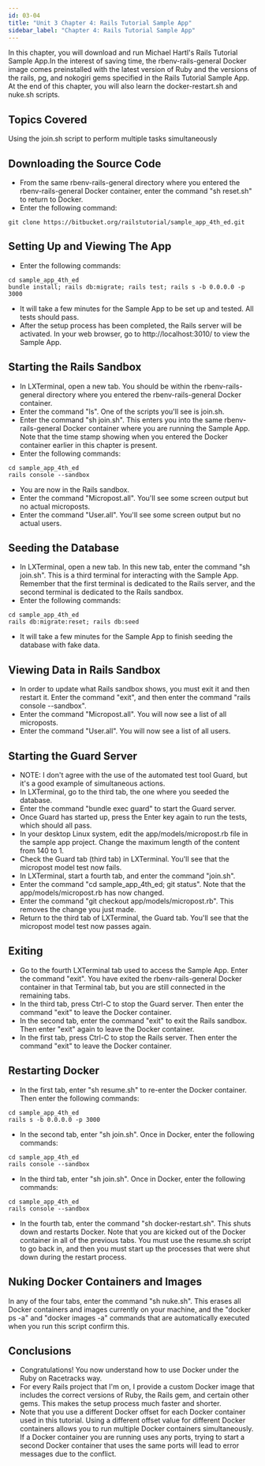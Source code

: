 ```yaml
---
id: 03-04
title: "Unit 3 Chapter 4: Rails Tutorial Sample App"
sidebar_label: "Chapter 4: Rails Tutorial Sample App"
---
```


In this chapter, you will download and run Michael Hartl's Rails Tutorial Sample App.In the interest of saving time, the rbenv-rails-general Docker image comes preinstalled with the latest version of Ruby and the versions of the rails, pg, and nokogiri gems specified in the Rails Tutorial Sample App.  At the end of this chapter, you will also learn the docker-restart.sh and nuke.sh scripts.

## Topics Covered
Using the join.sh script to perform multiple tasks simultaneously

## Downloading the Source Code
* From the same rbenv-rails-general directory where you entered the rbenv-rails-general Docker container, enter the command "sh reset.sh" to return to Docker.
* Enter the following command:
```
git clone https://bitbucket.org/railstutorial/sample_app_4th_ed.git
```

## Setting Up and Viewing The App
* Enter the following commands:
```
cd sample_app_4th_ed
bundle install; rails db:migrate; rails test; rails s -b 0.0.0.0 -p 3000
```
* It will take a few minutes for the Sample App to be set up and tested.  All tests should pass.
* After the setup process has been completed, the Rails server will be activated.  In your web browser, go to http://localhost:3010/ to view the Sample App.

## Starting the Rails Sandbox
* In LXTerminal, open a new tab.  You should be within the rbenv-rails-general directory where you entered the rbenv-rails-general Docker container.
* Enter the command "ls".  One of the scripts you'll see is join.sh.
* Enter the command "sh join.sh".  This enters you into the same rbenv-rails-general Docker container where you are running the Sample App.  Note that the time stamp showing when you entered the Docker container earlier in this chapter is present.
* Enter the following commands:
```
cd sample_app_4th_ed
rails console --sandbox
```
* You are now in the Rails sandbox.
* Enter the command "Micropost.all".  You'll see some screen output but no actual microposts.
* Enter the command "User.all".  You'll see some screen output but no actual users.

## Seeding the Database
* In LXTerminal, open a new tab.  In this new tab, enter the command "sh join.sh".  This is a third terminal for interacting with the Sample App.  Remember that the first terminal is dedicated to the Rails server, and the second terminal is dedicated to the Rails sandbox.
* Enter the following commands:
```
cd sample_app_4th_ed
rails db:migrate:reset; rails db:seed
```
* It will take a few minutes for the Sample App to finish seeding the database with fake data.

## Viewing Data in Rails Sandbox
* In order to update what Rails sandbox shows, you must exit it and then restart it.  Enter the command "exit", and then enter the command "rails console --sandbox".
* Enter the command "Micropost.all".  You will now see a list of all microposts.
* Enter the command "User.all".  You will now see a list of all users.

## Starting the Guard Server
* NOTE: I don't agree with the use of the automated test tool Guard, but it's a good example of simultaneous actions.
* In LXTerminal, go to the third tab, the one where you seeded the database.
* Enter the command "bundle exec guard" to start the Guard server.
* Once Guard has started up, press the Enter key again to run the tests, which should all pass.
* In your desktop Linux system, edit the app/models/micropost.rb file in the sample app project.  Change the maximum length of the content from 140 to 1.
* Check the Guard tab (third tab) in LXTerminal.  You'll see that the micropost model test now fails.
* In LXTerminal, start a fourth tab, and enter the command "join.sh".
* Enter the command "cd sample_app_4th_ed; git status".  Note that the app/models/micropost.rb has now changed.
* Enter the command "git checkout app/models/micropost.rb".  This removes the change you just made.
* Return to the third tab of LXTerminal, the Guard tab.  You'll see that the micropost model test now passes again.

## Exiting
* Go to the fourth LXTerminal tab used to access the Sample App.  Enter the command "exit".  You have exited the rbenv-rails-general Docker container in that Terminal tab, but you are still connected in the remaining tabs.
* In the third tab, press Ctrl-C to stop the Guard server.  Then enter the command "exit" to leave the Docker container.
* In the second tab, enter the command "exit" to exit the Rails sandbox.  Then enter "exit" again to leave the Docker container.
* In the first tab, press Ctrl-C to stop the Rails server.  Then enter the command "exit" to leave the Docker container.

## Restarting Docker
* In the first tab, enter "sh resume.sh" to re-enter the Docker container.  Then enter the following commands:
```
cd sample_app_4th_ed
rails s -b 0.0.0.0 -p 3000
```
* In the second tab, enter "sh join.sh".  Once in Docker, enter the following commands:
```
cd sample_app_4th_ed
rails console --sandbox
```
* In the third tab, enter "sh join.sh".  Once in Docker, enter the following commands:
```
cd sample_app_4th_ed
rails console --sandbox
```
* In the fourth tab, enter the command "sh docker-restart.sh".  This shuts down and restarts Docker.  Note that you are kicked out of the Docker container in all of the previous tabs.  You must use the resume.sh script to go back in, and then you must start up the processes that were shut down during the restart process.

## Nuking Docker Containers and Images
In any of the four tabs, enter the command "sh nuke.sh".  This erases all Docker containers and images currently on your machine, and the "docker ps -a" and "docker images -a" commands that are automatically executed when you run this script confirm this.

## Conclusions
* Congratulations!  You now understand how to use Docker under the Ruby on Racetracks way.
* For every Rails project that I'm on, I provide a custom Docker image that includes the correct versions of Ruby, the Rails gem, and certain other gems.  This makes the setup process much faster and shorter.
* Note that you use a different Docker offset for each Docker container used in this tutorial.  Using a different offset value for different Docker containers allows you to run multiple Docker containers simultaneously.  If a Docker container you are running uses any ports, trying to start a second Docker container that uses the same ports will lead to error messages due to the conflict.
